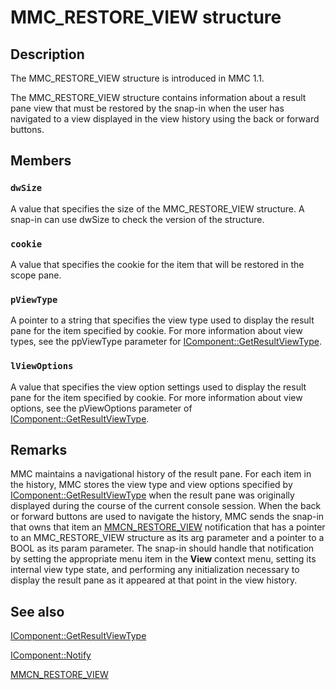 # MMC_RESTORE_VIEW structure

## Description

The
MMC_RESTORE_VIEW structure is introduced in MMC 1.1.

The
MMC_RESTORE_VIEW structure contains information about a result pane view that must be restored by the snap-in when the user has navigated to a view displayed in the view history using the back or forward buttons.

## Members

### `dwSize`

A value that specifies the size of the
MMC_RESTORE_VIEW structure. A snap-in can use dwSize to check the version of the structure.

### `cookie`

A value that specifies the cookie for the item that will be restored in the scope pane.

### `pViewType`

A pointer to a string that specifies the view type used to display the result pane for the item specified by cookie. For more information about view types, see the ppViewType parameter for
[IComponent::GetResultViewType](https://learn.microsoft.com/windows/desktop/api/mmc/nf-mmc-icomponent-getresultviewtype).

### `lViewOptions`

A value that specifies the view option settings used to display the result pane for the item specified by cookie. For more information about view options, see the pViewOptions parameter of [IComponent::GetResultViewType](https://learn.microsoft.com/windows/desktop/api/mmc/nf-mmc-icomponent-getresultviewtype).

## Remarks

MMC maintains a navigational history of the result pane. For each item in the history, MMC stores the view type and view options specified by [IComponent::GetResultViewType](https://learn.microsoft.com/windows/desktop/api/mmc/nf-mmc-icomponent-getresultviewtype) when the result pane was originally displayed during the course of the current console session. When the back or forward buttons are used to navigate the history, MMC sends the snap-in that owns that item an
[MMCN_RESTORE_VIEW](https://learn.microsoft.com/previous-versions/windows/desktop/mmc/mmcn-restore-view) notification that has a pointer to an
MMC_RESTORE_VIEW structure as its arg parameter and a pointer to a BOOL as its param parameter. The snap-in should handle that notification by setting the appropriate menu item in the
**View** context menu, setting its internal view type state, and performing any initialization necessary to display the result pane as it appeared at that point in the view history.

## See also

[IComponent::GetResultViewType](https://learn.microsoft.com/windows/desktop/api/mmc/nf-mmc-icomponent-getresultviewtype)

[IComponent::Notify](https://learn.microsoft.com/windows/desktop/api/mmc/nf-mmc-icomponent-notify)

[MMCN_RESTORE_VIEW](https://learn.microsoft.com/previous-versions/windows/desktop/mmc/mmcn-restore-view)
